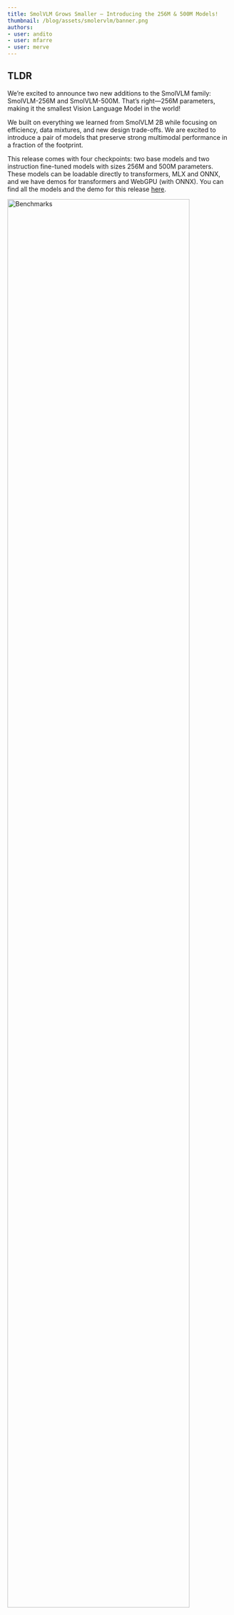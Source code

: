 ```yaml
---
title: SmolVLM Grows Smaller – Introducing the 256M & 500M Models!
thumbnail: /blog/assets/smolervlm/banner.png
authors:
- user: andito
- user: mfarre
- user: merve
---
```


## TLDR

We’re excited to announce two new additions to the SmolVLM family: SmolVLM-256M and SmolVLM-500M. That’s right—256M parameters, making it the smallest Vision Language Model in the world!

We built on everything we learned from SmolVLM 2B while focusing on efficiency, data mixtures, and new design trade-offs. We are excited to introduce a pair of models that preserve strong multimodal performance in a fraction of the footprint. 

This release comes with four checkpoints: two base models and two instruction fine-tuned models with sizes 256M and 500M parameters. These models can be loadable directly to transformers, MLX and ONNX, and we have demos for transformers and WebGPU (with ONNX). You can find all the models and the demo for this release [here](https://huggingface.co/collections/HuggingFaceTB/smolvlm-256m-and-500m-6791fafc5bb0ab8acc960fb0).

<img src="https://huggingface.co/datasets/huggingface/documentation-images/resolve/main/smoller_vlm_benchmarks.png" alt="Benchmarks" style="width:90%;" />

## Table of Contents

- [Overview](#overview)
- [Why Go Smaller?](#why-go-smaller)
    - [Meet the 256M Parameter Giant](#meet-the-256m-parameter-giant)
    - [A Step Up: 500M](#a-step-up-500m)
- [What Changed Since SmolVLM 2B?](#what-changed-since-smolvlm-2b)
- [Smaller Multimodal Retrieval: ColSmolVLM 256M & 500M](#meet-smoller-colsmolvlm)
- [Using Smaller SmolVLM](#using-smaller-smolvlm)
- [Citation information](#citation-information)
- [Next Steps](#next-steps)



## Overview

- **SmolVLM-256M** – The world’s smallest VLM!
- **SmolVLM-500M** – A half-billion-parameter sibling that offers a significant performance bump while still remaining super lightweight.
- **New Vision Encoder Choices** – We compared SigLIP 400M SO (used in SmolVLM 2B and many other large VLMs) against a smaller SigLIP base patch-16/512. Surprisingly, the bigger encoder offered only marginally better results, so we opted for the 93M-parameter SigLIP base patch-16/512 in these new releases.
- **Larger Image Resolution** – Our smaller vision encoder processes images at a larger resolution (inspired by Apple’s VLM research and Google’s PaliGemma). This yields sharper image understanding with minimal overhead.
- **Training Optimization** – A new tokenization trick significantly boosted real-world benchmarks, even though it made the training loss look worse on paper.

We're now reaching model parity with the SmolLM2 family (135M, 360M, 1.7B), so you have a complete set of smaller LLM + VLM combos to play with. 


## Why Go Smaller?

When we released SmolVLM 2B, the community response was fantastic: The model is very light weight, open-source and permissive, and easy to integrate into existing workflows. But we wanted to push this approach even further for people working with constrained devices, consumer laptops, or even potentially browser-based inference. That’s where our new 256M and 500M models come in. On the other side, for people trying to process huge amounts of data, these models can run at a fraction of the cost of the 2B model.

In the last year, we trained two 80B VLMs and reduced them to 8B. Then for SmolVLM we took the challenge of reducing that 2B. And what we learned was that we could push the frontier way further! We are excited to show that at 256M and 500M we can still get great performance. Our new 256M model is the smallest VLM ever released, yet it surpasses the performance of our Idefics 80B model from just 17 months ago.

<img src="https://huggingface.co/datasets/huggingface/documentation-images/resolve/main/smoller_vlm_benchmarks.png" alt="Benchmarks" style="width:90%;" />


### Meet the 256M Parameter Giant 

With just 256 million parameters, this model stands as the tiniest VLM ever. Despite its small size, it packs a surprising punch. It’s more than capable on many multimodal tasks, including:

- **Captioning:** Describing images or short videos.
- **Document Q&A:** Answering questions about PDFs or scanned text.
- **Basic Visual Reasoning:** Answering questions about charts or diagrams.


### A Step Up: 500M

If you need more performance headroom while still keeping the memory usage low, SmolVLM-500M is our half-billion-parameter compromise. It’s significantly smaller than the previous 2B release yet manages to push scores on tasks like DocVQA and MMMU closer to the bigger models. We also found this model to be more robust to prompting, which makes it out-of-the-box better fitted for production. But both models do great when fine-tuned.

We have visualized the throughput gains across different batch sizes in below graph. Below numbers are throughput benchmarks ran on A100. 

<img src="https://huggingface.co/datasets/huggingface/documentation-images/resolve/main/throughput.png" alt="Benchmarks" style="width:90%;" />

## What Changed Since SmolVLM 2B?

**1. Vision Encoder Choices**
Previously, we used the standard SigLIP 400M SO vision backbone, the same one found in many VLM architectures. For these smaller models, we experimented with two setups:

- **SigLIP 400M SO:** Higher capacity, great performance.
- **SigLIP base patch-16/512 (93M):** Much smaller, surprisingly close performance.

We found the performance gap wasn’t big enough to justify the heavier encoder for our 256M and 500M models. So, we decided to go small on the vision encoder, too. As a bonus, the smaller encoder processes images at a larger resolution, which (per research from [Apple](https://arxiv.org/pdf/2403.09611) and [Google](https://arxiv.org/pdf/2412.03555)) can often yield better visual understanding without ballooning parameter counts.

**2. Data mixture update**

Similarly to our previous release, we rely on [The Cauldron](https://huggingface.co/datasets/HuggingFaceM4/the_cauldron) and [Docmatix](https://huggingface.co/datasets/HuggingFaceM4/Docmatix) with the addition of [MathWriting](https://huggingface.co/datasets/andito/mathwriting-google) to the mix.

<img src="https://huggingface.co/datasets/huggingface/documentation-images/resolve/main/smolvlm_datamixture.gif" alt="Data mixture" style="width:90%;" />

The proportions of the datasets were adjusted to place a stronger emphasis on document understanding (41%) and image captioning (14%), while still maintaining a balanced focus on other essential areas such as visual reasoning, chart comprehension, and general instruction following.
With this update the model is built on a strong document understanding basis and lets the door open to fine-tunes that will adjust its understanding of specific tasks.


**3. Tokenization optimizations**

We increased the pixel shuffle even more! Our new models encode images at a rate of 4096 pixels per token, compared to 1820 pixels per token in the 2B model.

To optimize the tokenization even more, we added special tokens to represent our sub-image separators in a more efficient way. This means that now instead of a string like `<row_1_col_1>` being mapped to 7 tokens, it is mapped to a single token. We did the same for strings up to `<row_6_col_6>`. This led to a sizeable improvement in the model's stability during training and quality of the results. More details were documented in this [LinkedIn post](https://www.linkedin.com/posts/andimarafioti_when-worse-training-losses-lead-to-better-activity-7284521064934592513-yBZe?utm_source=share&utm_medium=member_desktop).

**4. Completing the SmolLM2-SmolVLM family**

SmolLM2 came in three sizes: 135M, 360M, and 1.7B. With the two models we are releasing today, we now have a complete set of smaller LLM + VLM combos to play with.

## Smaller Multimodal Retrieval: ColSmolVLM 256M & 500M

We also found that it's surprisingly easy to fine-tune and experiment. The team behind the ColBERT-like retrieval models have trained ColSmolVLM, delivering SOTA multimodal retrieval speeds with performance rivaling models 10x their size. SmolVLM makes it faster and cheaper to build searchable databases. We think the 256M model can become a great specialized model for many tasks. Find the link on how to use the new ColSmolVLM with the new SmolVLM models in [Next Steps](#next-steps).

<img src="https://huggingface.co/datasets/huggingface/documentation-images/resolve/main/colsmol_tiny.png" alt="Benchmarks" style="width:90%;" />


## SmolDocling

We partnered with IBM to build models for [Docling](https://github.com/DS4SD/docling). Their early results with the 256M model are impressive. Below are some early examples they shared with us. Stay tuned for more updates on this!


<img src="https://huggingface.co/datasets/huggingface/documentation-images/resolve/main/smoldocling_layout_table_image.png" alt="Benchmarks" style="width:90%;" />
<img src="https://huggingface.co/datasets/huggingface/documentation-images/resolve/main/smoldocling_code.png" alt="Benchmarks" style="width:90%;" />

## Using Smaller SmolVLM

Newer SmolVLMs are working out-of-the-box with the old SmolVLM code, so you can use transformers and MLX for inference and fine-tuning, and TRL for alignment 🚀 Moreover, this release also comes with ONNX checkpoints.

Get started with SmolVLM using transformers like below.

```python
import torch
from transformers import AutoProcessor, AutoModelForVision2Seq

# Initialize processor and model
processor = AutoProcessor.from_pretrained("HuggingFaceTB/SmolVLM-500M-Instruct")
model = AutoModelForVision2Seq.from_pretrained(
    "HuggingFaceTB/SmolVLM-500M-Instruct",
    torch_dtype=torch.bfloat16,
    _attn_implementation="flash_attention_2" if DEVICE == "cuda" else "eager",
)

# Create input messages
messages = [
    {
        "role": "user",
        "content": [
            {"type": "image"},
            {"type": "text", "text": "Can you describe this image?"}
        ]
    },
]

# Preprocess
prompt = processor.apply_chat_template(messages, add_generation_prompt=True)
inputs = processor(text=prompt, images=[image], return_tensors="pt")

# Generate
generated_ids = model.generate(**inputs, max_new_tokens=500)
generated_texts = processor.batch_decode(
    generated_ids,
    skip_special_tokens=True,
)
```

Use SmolVLM with MLX by running the following CLI command:

```bash
python3 -m mlx_vlm.generate --model HuggingfaceTB/SmolVLM-500M-Instruct --max-tokens 400 --temp 0.0 --image https://huggingface.co/datasets/huggingface/documentation-images/resolve/main/vlm_example.jpg --prompt "What is in this image?"
```

<img src="https://huggingface.co/datasets/huggingface/documentation-images/resolve/main/smolvlm-mlx.gif" alt="MLX" style="width:90%;" />

You can play with the WebGPU demos for the [SmolVLM-256M-Instruct](https://huggingface.co/spaces/HuggingFaceTB/SmolVLM-256M-Instruct-WebGPU) and [SmolVLM-500M-Instruct](https://huggingface.co/spaces/HuggingFaceTB/SmolVLM-500M-Instruct-WebGPU).

Find links to fine-tuning and multimodal RAG with ColSmolVLM on the [Next Steps](#next-steps).

## Citation information

You can cite us in the following way:
```bibtex
@unpublished{marafioti2025smolvlm,
  title = {SmolVLM: Redefining small and efficient multimodal models},
  author = {Marafioti, Andr\'{e}s and Zohar, Orr and Farr\'{e}, Miquel and Noyan, Merve and Bakouch, Elie and Cuenca, Pedro and Zakka, Cyril and Ben Allal, Loubna and Lozhkov, Anton and Tazi, Nouamane and Srivastav, Vaibhav and Lochner, Joshua and Larcher, Hugo and Morlon, Mathieu and Tunstall, Lewis and von Werra, Leandro and Wolf, Thomas},
  year = {2025},
}
```

## Next Steps

- We are looking forward to ways you will be using SmollerVLMs! Get started [here](https://huggingface.co/collections/HuggingFaceTB/smolvlm-256m-and-500m-6791fafc5bb0ab8acc960fb0).
- Learn more in-depth about SmolVLM [here](https://huggingface.co/blog/smolvlm).
- [Fine-tuning and QLoRA SmolVLM using transformers](https://github.com/merveenoyan/smol-vision/blob/main/Smol_VLM_FT.ipynb)
- [Direct Preference Optimization on SmolVLM using TRL](Fine-tuning SmolVLM using direct preference optimization (DPO) with TRL on a consumer GPU)
- [Smol Multimodal RAG: Building with ColSmolVLM and SmolVLM on Colab’s Free-Tier GPU](https://huggingface.co/learn/cookbook/fine_tuning_vlm_dpo_smolvlm_instruct)

We would like to thank ViDoRe team for training ColSmolVLM: [Tony Wu](https://huggingface.co/tonywu71), [Manuel Faysse](https://huggingface.co/manu), and [Joshua Lochner](https://huggingface.co/Xenova) for the ONNX conversion and WebGPU demo and [Vaibhav Srivastav](https://huggingface.co/reach-vb) for his help on this release.
